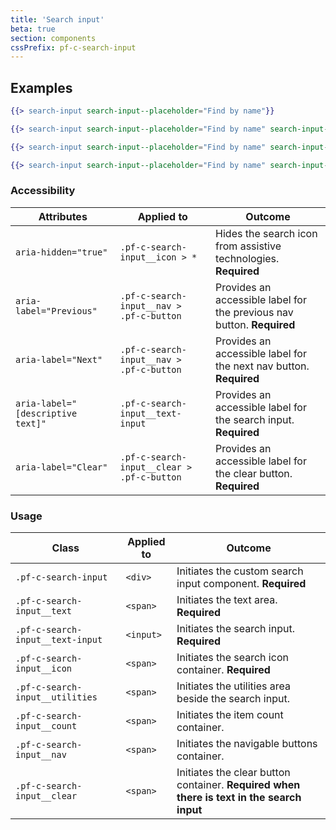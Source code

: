 ```yaml
---
title: 'Search input'
beta: true
section: components
cssPrefix: pf-c-search-input
---
```


## Examples
```hbs title=Basic
{{> search-input search-input--placeholder="Find by name"}}
```

```hbs title=No-match
{{> search-input search-input--placeholder="Find by name" search-input--value="Joh"}}
```

```hbs title=Match-with-result-count
{{> search-input search-input--placeholder="Find by name" search-input--value="John Doe" search-input--count="3"}}
```

```hbs title=Match-with-navigable-options
{{> search-input search-input--placeholder="Find by name" search-input--value="John Doe" search-input--count="1 / 3" search-input--IsNavigable="true" search-input--IsFirstMatch="true"}}
```

### Accessibility
| Attributes | Applied to | Outcome |
| -- | -- | -- |
| `aria-hidden="true"` | `.pf-c-search-input__icon > *` | Hides the search icon from assistive technologies. **Required** |
| `aria-label="Previous"` | `.pf-c-search-input__nav > .pf-c-button` | Provides an accessible label for the previous nav button. **Required** |
| `aria-label="Next"` | `.pf-c-search-input__nav > .pf-c-button` | Provides an accessible label for the next nav button. **Required** |
| `aria-label="[descriptive text]"` | `.pf-c-search-input__text-input` | Provides an accessible label for the search input. **Required** |
| `aria-label="Clear"` | `.pf-c-search-input__clear > .pf-c-button` | Provides an accessible label for the clear button. **Required** |

### Usage
| Class | Applied to | Outcome |
| -- | -- | -- |
| `.pf-c-search-input` | `<div>` | Initiates the custom search input component. **Required** |
| `.pf-c-search-input__text` | `<span>` | Initiates the text area. **Required** |
| `.pf-c-search-input__text-input` | `<input>` | Initiates the search input. **Required** |
| `.pf-c-search-input__icon` | `<span>` | Initiates the search icon container. **Required** |
| `.pf-c-search-input__utilities` | `<span>` | Initiates the utilities area beside the search input. |
| `.pf-c-search-input__count` | `<span>` | Initiates the item count container. |
| `.pf-c-search-input__nav` | `<span>` | Initiates the navigable buttons container. |
| `.pf-c-search-input__clear` | `<span>` | Initiates the clear button container. **Required when there is text in the search input** |
